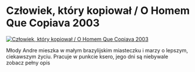 Człowiek, który kopiował / O Homem Que Copiava 2003 
=============
[![Człowiek, który kopiował / O Homem Que Copiava 2003 ](http://vidos.pl/images/player.gif)](http://vidos.pl/czlowiek-ktory-kopiowal-o-homem-que-copiava-2003)

 Młody Andre mieszka w małym brazylijskim miasteczku i marzy o lepszym, ciekawszym życiu. Pracuje w punkcie ksero, jego dni są niebywale zobacz pełny opis
